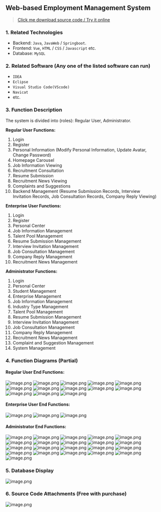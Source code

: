 ## Web-based Employment Management System

> [Click me download source code / Try it online](https://www.devquizdone.online/detail/28ce534e2bdf4cc8977fea2542b609d8/ghb20250917) 

### 1. Related Technologies
- Backend: `Java`, `JavaWeb` / `Springboot`.
- Frontend: `Vue`, `HTML` / `CSS` / `Javascript` etc.
- Database: `MySQL`

### 2. Related Software (Any one of the listed software can run)
- `IDEA`
- `Eclipse`
- `Visual Studio Code(VScode)`
- `Navicat`
- etc.

### 3. Function Description
The system is divided into (roles): Regular User, Administrator.

**Regular User Functions:**
1. Login
2. Register
3. Personal Information (Modify Personal Information, Update Avatar, Change Password)
4. Homepage Carousel
5. Job Information Viewing
6. Recruitment Consultation
7. Resume Submission
8. Recruitment News Viewing
9. Complaints and Suggestions
10. Backend Management (Resume Submission Records, Interview Invitation Records, Job Consultation Records, Company Reply Viewing)

**Enterprise User Functions:**
1. Login
2. Register
3. Personal Center
4. Job Information Management
5. Talent Pool Management
6. Resume Submission Management
7. Interview Invitation Management
8. Job Consultation Management
9. Company Reply Management
10. Recruitment News Management

**Administrator Functions:**
1. Login
2. Personal Center
3. Student Management
4. Enterprise Management
5. Job Information Management
6. Industry Type Management
7. Talent Pool Management
8. Resume Submission Management
9. Interview Invitation Management
10. Job Consultation Management
11. Company Reply Management
12. Recruitment News Management
13. Complaint and Suggestion Management
14. System Management

### 4. Function Diagrams (Partial)

#### Regular User End Functions:
![image.png](https://store.ptcc9.top/notmaker/user_upload/ba15bc64d0b24c178659372c9c4386bd/2024-09-18%2019:37:33_image.png)
![image.png](https://store.ptcc9.top/notmaker/user_upload/ba15bc64d0b24c178659372c9c4386bd/2024-09-18%2019:37:39_image.png)
![image.png](https://store.ptcc9.top/notmaker/user_upload/ba15bc64d0b24c178659372c9c4386bd/2024-09-18%2019:37:58_image.png)
![image.png](https://store.ptcc9.top/notmaker/user_upload/ba15bc64d0b24c178659372c9c4386bd/2024-09-18%2019:38:19_image.png)
![image.png](https://store.ptcc9.top/notmaker/user_upload/ba15bc64d0b24c178659372c9c4386bd/2024-09-18%2019:38:34_image.png)
![image.png](https://store.ptcc9.top/notmaker/user_upload/ba15bc64d0b24c178659372c9c4386bd/2024-09-18%2019:38:41_image.png)
![image.png](https://store.ptcc9.top/notmaker/user_upload/ba15bc64d0b24c178659372c9c4386bd/2024-09-18%2019:38:49_image.png)
![image.png](https://store.ptcc9.top/notmaker/user_upload/ba15bc64d0b24c178659372c9c4386bd/2024-09-18%2019:38:57_image.png)
![image.png](https://store.ptcc9.top/notmaker/user_upload/ba15bc64d0b24c178659372c9c4386bd/2024-09-18%2019:39:36_image.png)
![image.png](https://store.ptcc9.top/notmaker/user_upload/ba15bc64d0b24c178659372c9c4386bd/2024-09-18%2019:39:41_image.png)
![image.png](https://store.ptcc9.top/notmaker/user_upload/ba15bc64d0b24c178659372c9c4386bd/2024-09-18%2019:40:17_image.png)
![image.png](https://store.ptcc9.top/notmaker/user_upload/ba15bc64d0b24c178659372c9c4386bd/2024-09-18%2019:40:26_image.png)
![image.png](https://store.ptcc9.top/notmaker/user_upload/ba15bc64d0b24c178659372c9c4386bd/2024-09-18%2019:41:07_image.png)

#### Enterprise User End Functions:
![image.png](https://store.ptcc9.top/notmaker/user_upload/ba15bc64d0b24c178659372c9c4386bd/2024-09-18%2019:43:03_image.png)
![image.png](https://store.ptcc9.top/notmaker/user_upload/ba15bc64d0b24c178659372c9c4386bd/2024-09-18%2019:43:23_image.png)
![image.png](https://store.ptcc9.top/notmaker/user_upload/ba15bc64d0b24c178659372c9c4386bd/2024-09-18%2019:43:18_image.png)

#### Administrator End Functions:
![image.png](https://store.ptcc9.top/notmaker/user_upload/ba15bc64d0b24c178659372c9c4386bd/2024-09-18%2019:43:59_image.png)
![image.png](https://store.ptcc9.top/notmaker/user_upload/ba15bc64d0b24c178659372c9c4386bd/2024-09-18%2019:44:06_image.png)
![image.png](https://store.ptcc9.top/notmaker/user_upload/ba15bc64d0b24c178659372c9c4386bd/2024-09-18%2019:45:08_image.png)
![image.png](https://store.ptcc9.top/notmaker/user_upload/ba15bc64d0b24c178659372c9c4386bd/2024-09-18%2019:45:19_image.png)
![image.png](https://store.ptcc9.top/notmaker/user_upload/ba15bc64d0b24c178659372c9c4386bd/2024-09-18%2019:45:24_image.png)
![image.png](https://store.ptcc9.top/notmaker/user_upload/ba15bc64d0b24c178659372c9c4386bd/2024-09-18%2019:45:30_image.png)
![image.png](https://store.ptcc9.top/notmaker/user_upload/ba15bc64d0b24c178659372c9c4386bd/2024-09-18%2019:45:34_image.png)
![image.png](https://store.ptcc9.top/notmaker/user_upload/ba15bc64d0b24c178659372c9c4386bd/2024-09-18%2019:45:44_image.png)
![image.png](https://store.ptcc9.top/notmaker/user_upload/ba15bc64d0b24c178659372c9c4386bd/2024-09-18%2019:45:54_image.png)
![image.png](https://store.ptcc9.top/notmaker/user_upload/ba15bc64d0b24c178659372c9c4386bd/2024-09-18%2019:46:00_image.png)
![image.png](https://store.ptcc9.top/notmaker/user_upload/ba15bc64d0b24c178659372c9c4386bd/2024-09-18%2019:46:14_image.png)
![image.png](https://store.ptcc9.top/notmaker/user_upload/ba15bc64d0b24c178659372c9c4386bd/2024-09-18%2019:46:18_image.png)
![image.png](https://store.ptcc9.top/notmaker/user_upload/ba15bc64d0b24c178659372c9c4386bd/2024-09-18%2019:46:23_image.png)
![image.png](https://store.ptcc9.top/notmaker/user_upload/ba15bc64d0b24c178659372c9c4386bd/2024-09-18%2019:46:27_image.png)
![image.png](https://store.ptcc9.top/notmaker/user_upload/ba15bc64d0b24c178659372c9c4386bd/2024-09-18%2019:46:32_image.png)
![image.png](https://store.ptcc9.top/notmaker/user_upload/ba15bc64d0b24c178659372c9c4386bd/2024-09-18%2019:46:36_image.png)
![image.png](https://store.ptcc9.top/notmaker/user_upload/ba15bc64d0b24c178659372c9c4386bd/2024-09-18%2019:46:41_image.png)
![image.png](https://store.ptcc9.top/notmaker/user_upload/ba15bc64d0b24c178659372c9c4386bd/2024-09-18%2019:46:47_image.png)
![image.png](https://store.ptcc9.top/notmaker/user_upload/ba15bc64d0b24c178659372c9c4386bd/2024-09-18%2019:46:52_image.png)
![image.png](https://store.ptcc9.top/notmaker/user_upload/ba15bc64d0b24c178659372c9c4386bd/2024-09-18%2019:46:57_image.png)
![image.png](https://store.ptcc9.top/notmaker/user_upload/ba15bc64d0b24c178659372c9c4386bd/2024-09-18%2019:47:02_image.png)

### 5. Database Display
![image.png](https://store.ptcc9.top/notmaker/user_upload/ba15bc64d0b24c178659372c9c4386bd/2024-09-18%2019:50:11_image.png)

### 6. Source Code Attachments (Free with purchase)
![image.png](https://store.ptcc9.top/notmaker/user_upload/ba15bc64d0b24c178659372c9c4386bd/2024-09-18%2019:51:26_image.png)
